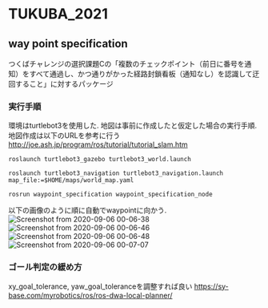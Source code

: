 # TUKUBA_2021

## way point specification
つくばチャレンジの選択課題Cの「複数のチェックポイント（前日に番号を通知）をすべて通過し、かつ通りがかった経路封鎖看板（通知なし）を認識して迂回すること」に対するパッケージ

### 実行手順
環境はturtlebot3を使用した. 地図は事前に作成したと仮定した場合の実行手順. 地図作成は以下のURLを参考に行う  
http://joe.ash.jp/program/ros/tutorial/tutorial_slam.htm
```
roslaunch turtlebot3_gazebo turtlebot3_world.launch
```
```
roslaunch turtlebot3_navigation turtlebot3_navigation.launch map_file:=$HOME/maps/world_map.yaml
```
```
rosrun waypoint_specification waypoint_specification_node
```
以下の画像のように順に自動でwaypointに向かう.
![Screenshot from 2020-09-06 00-06-38](https://user-images.githubusercontent.com/52307432/92320332-a0055d00-efd5-11ea-86e7-21afef85a0f1.png)
![Screenshot from 2020-09-06 00-06-46](https://user-images.githubusercontent.com/52307432/92320353-b3b0c380-efd5-11ea-87ef-3bde640a922c.png)
![Screenshot from 2020-09-06 00-06-48](https://user-images.githubusercontent.com/52307432/92320357-b7444a80-efd5-11ea-8356-af60622e998a.png)
![Screenshot from 2020-09-06 00-07-07](https://user-images.githubusercontent.com/52307432/92320361-b90e0e00-efd5-11ea-9f7c-200cf202dfcc.png)

### ゴール判定の緩め方
xy_goal_tolerance, yaw_goal_toleranceを調整すれば良い
https://sy-base.com/myrobotics/ros/ros-dwa-local-planner/
